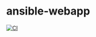 # ansible-webapp


[![CI](https://github.com/Spasmojo/ansible-webapp/workflows/CI/badge.svg?event=push)](https://github.com/Spasmojo/ansible-webapp/actions?query=workflow%3ACI)

